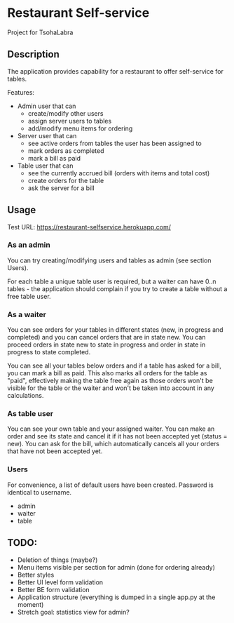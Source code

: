 # Restaurant Self-service
Project for TsohaLabra

## Description
The application provides capability for a restaurant to offer self-service for tables.

Features:
- Admin user that can
  - create/modify other users
  - assign server users to tables
  - add/modify menu items for ordering
- Server user that can
  - see active orders from tables the user has been assigned to
  - mark orders as completed
  - mark a bill as paid
- Table user that can
  - see the currently accrued bill (orders with items and total cost)
  - create orders for the table
  - ask the server for a bill

## Usage

Test URL: https://restaurant-selfservice.herokuapp.com/

### As an admin

You can try creating/modifying users and tables as admin (see section Users).

For each table a unique table user is required, but a waiter can have 0..n tables - the application should complain if you try to create a table without a free table user.

### As a waiter

You can see orders for your tables in different states (new, in progress and completed) and you can cancel orders that are in state new. You can proceed orders in state new to state in progress and order in state in progress to state completed.

You can see all your tables below orders and if a table has asked for a bill, you can mark a bill as paid. This also marks all orders for the table as "paid", effectively making the table free again as those orders won't be visible for the table or the waiter and won't be taken into account in any calculations.

### As table user

You can see your own table and your assigned waiter. You can make an order and see its state and cancel it if it has not been accepted yet (status = new). You can ask for the bill, which automatically cancels all your orders that have not been accepted yet.

### Users 
For convenience, a list of default users have been created. Password is identical to username.

- admin
- waiter
- table

## TODO:
- Deletion of things (maybe?)
- Menu items visible per section for admin (done for ordering already)
- Better styles
- Better UI level form validation
- Better BE form validation
- Application structure (everything is dumped in a single app.py at the moment)
- Stretch goal: statistics view for admin?
